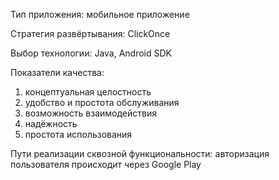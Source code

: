Тип приложения: мобильное приложение

Стратегия развёртывания: ClickOnce

Выбор технологии: Java, Android SDK

Показатели качества:
  1. концептуальная целостность
  2. удобство и простота обслуживания
  3. возможность взаимодействия
  4. надёжность
  5. простота использования
  
 Пути реализации сквозной функциональности: авторизация пользователя происходит через Google Play
